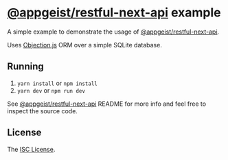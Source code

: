 # [@appgeist/restful-next-api](https://github.com/appgeist/restful-next-api) example

A simple example to demonstrate the usage of [@appgeist/restful-next-api](https://github.com/appgeist/restful-next-api).

Uses [Objection.js](https://vincit.github.io/objection.js/) ORM over a simple SQLite database.

## Running

1. `yarn install` or `npm install`
2. `yarn dev` or `npm run dev`

See [@appgeist/restful-next-api](https://github.com/appgeist/restful-next-api) README for more info and feel free to inspect the source code.

## License

The [ISC License](LICENSE).
